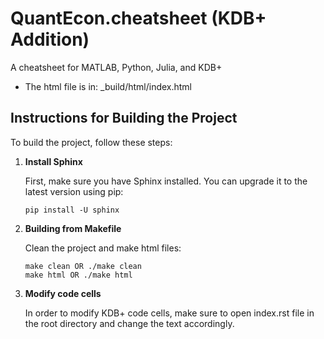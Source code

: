# QuantEcon.cheatsheet (KDB+ Addition)
A cheatsheet for MATLAB, Python, Julia, and KDB+

* The html file is in: _build/html/index.html

## Instructions for Building the Project

To build the project, follow these steps:

1. **Install Sphinx**

   First, make sure you have Sphinx installed. You can upgrade it to the latest version using pip:

   ```shell
   pip install -U sphinx
   ```

2. **Building from Makefile**

    Clean the project and make html files:
    ```shell
    make clean OR ./make clean
    make html OR ./make html
    ```

3. **Modify code cells**

    In order to modify KDB+ code cells, make sure to open index.rst file in the root directory and change the text accordingly.